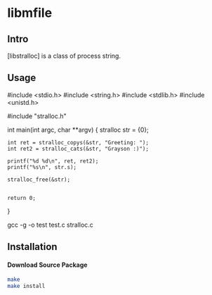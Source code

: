 libmfile
=======

Intro
-----

[libstralloc] is a class of process string.


Usage
------------

#include <stdio.h>
#include <string.h>
#include <stdlib.h>
#include <unistd.h>

#include "stralloc.h"

int main(int argc, char **argv)
{
    stralloc str = {0};
    
    int ret = stralloc_copys(&str, "Greeting: ");
    int ret2 = stralloc_cats(&str, "Grayson :)");
    
    printf("%d %d\n", ret, ret2);
    printf("%s\n", str.s);

	stralloc_free(&str);
    
    
    return 0;
}


gcc -g -o test test.c stralloc.c



Installation
------------

#### Download Source Package

```bash
make
make install
```


